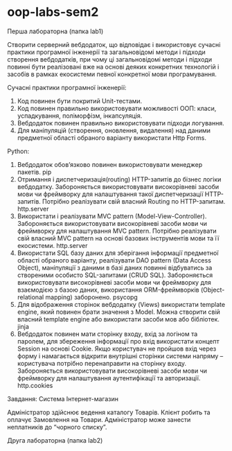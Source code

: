 # oop-labs-sem2
Перша лабораторна (папка lab1)


Створити серверний вебдодаток, що відповідає і використовує сучасні практики програмної інженерії та загальновідомі методи і підходи створення вебдодатків, при чому ці загальновідомі методи і підходи повинні бути реалізовані вже на основі деяких конкретних технологій і засобів в рамках екосистеми певної конкретної мови програмування.


Сучасні практики програмної інженерії:


1) Код повинен бути покритий Unit-тестами.
2) Код повинен правильно використовувати можливості ООП: класи, успадкування, поліморфізм, інкапсуляція.
3) Вебдодаток повинен правильно використовувати підходи логування.
4) Для маніпуляцій (створення, оновлення, видалення) над даними предметної області обраного варіанту використати Http Forms.


Python:


1) Вебдодаток обовʼязково повинен використовувати менеджер пакетів.
pip
2) Отримання і диспетчеризація(routing) HTTP-запитів до бізнес логіки вебдодатку. Забороняється використовувати високорівневі засоби мови чи фреймворку для налаштування такої диспетчеризації HTTP-запитів. Потрібно реалізувати свій власний Routing по HTTP-запитам.
http.server
3) Використати і реалізувати MVC pattern (Model-View-Controller). Забороняється використовувати високорівневі засоби мови чи фреймворку для налаштування MVC pattern. Потрібно реалізувати свій власний MVC pattern на основі базових інструментів мови та її екосистеми.
http.server
4) Використати SQL базу даних для зберігання інформації предметної області обраного варіанту, реалізувати DAO pattern (Data Access Object), маніпуляції з даними в базі даних повинні відбуватись за створеними особисто SQL-запитами (CRUD SQL). Забороняється використовувати високорівневі засоби мови чи фреймворку для взаємодією з базою даних, використання ORM-фреймворків (Object-relational mapping) заборонено.
psycopg
5) Для відображення сторінок вебдодатку (Views) використати template engine, який повинен брати значення з Model. Можна створити свій власний template engine або використати засоби мов або бібліотек.
jinja
6) Вебдодаток повинен мати сторінку входу, вхід за логіном та паролем, для збереження інформації про вхід використати концепт Session на основі Cookie. Якщо користувач не пройшов вхід через форму і намагається відкрити внутрішні сторінки системи напряму – користувача потрібно перенаправити на сторінку входу. Забороняється використовувати високорівневі засоби мови чи фреймворку для налаштування аутентифікації та авторизації.
http.cookies


Завдання: Система Інтернет-магазин

Адміністратор здійснює ведення каталогу Товарів. Клієнт робить та оплачує Замовлення на Товари. Адміністратор може занести неплатників до “чорного списку”.



Друга лабораторна (папка lab2)
